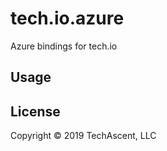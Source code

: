 # tech.io.azure

Azure bindings for tech.io

## Usage


## License

Copyright © 2019 TechAscent, LLC
